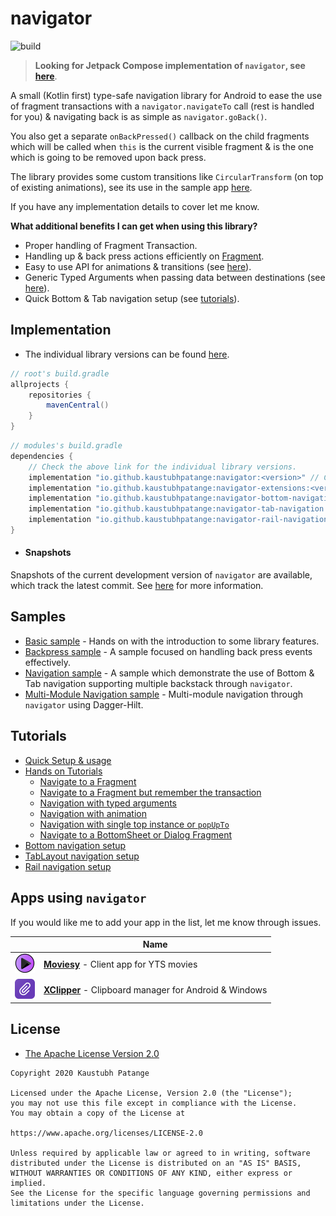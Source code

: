 # navigator

![build](https://github.com/KaustubhPatange/navigator/workflows/build/badge.svg)

> **Looking for Jetpack Compose implementation of `navigator`, see [here](navigator-compose)**.

A small (Kotlin first) type-safe navigation library for Android to ease the use of fragment transactions with a `navigator.navigateTo`
call (rest is handled for you) & navigating back is as simple as `navigator.goBack()`.

You also get a separate `onBackPressed()` callback on the child fragments which will be called when `this` is the current visible fragment & is the one which is going to be removed upon back press.

The library provides some custom transitions like `CircularTransform` (on top of existing animations), see its
use in the sample app [here](/samples/backpress-sample).

<!-- The library is build on the existing Fragment APIs so it is easy to introduce this library into existing project. The
developer has complete control over navigation & can choose between `FragmentTransaction` or `Navigator` at
any time. -->

If you have any implementation details to cover let me know.

**What additional benefits I can get when using this library?**

- Proper handling of Fragment Transaction.
- Handling up & back press actions efficiently on [Fragment](/samples/basic-sample).
- Easy to use API for animations & transitions (see [here](https://github.com/KaustubhPatange/navigator/wiki/Quick-Tutorials#navigation-with-animation)).
- Generic Typed Arguments when passing data between destinations (see [here](https://github.com/KaustubhPatange/navigator/wiki/Quick-Tutorials#navigation-with-typed-arguments)).
- Quick Bottom & Tab navigation setup (see [tutorials](#tutorials)).

## Implementation

- The individual library versions can be found [here](https://github.com/KaustubhPatange/navigator/wiki/Setup).

```groovy
// root's build.gradle
allprojects {
    repositories {
        mavenCentral()
    }
}
```

```groovy
// modules's build.gradle
dependencies {
    // Check the above link for the individual library versions.
    implementation "io.github.kaustubhpatange:navigator:<version>" // Core library (Required)
    implementation "io.github.kaustubhpatange:navigator-extensions:<version>" // Optional but recommended
    implementation "io.github.kaustubhpatange:navigator-bottom-navigation:<version>" // For setting up Bottom Navigation.
    implementation "io.github.kaustubhpatange:navigator-tab-navigation:<version>" // For setting up Tab Layout Navigation.
    implementation "io.github.kaustubhpatange:navigator-rail-navigation:<version>" // For setting up Rail Navigation.
}
```

- #### Snapshots

Snapshots of the current development version of `navigator` are available, which track the latest commit. See [here](https://github.com/KaustubhPatange/navigator/wiki/Using-a-Snapshot-Version) for more information.

## Samples

- [Basic sample](/samples/basic-sample) - Hands on with the introduction to some library features.
- [Backpress sample](/samples/backpress-sample) - A sample focused on handling back press events effectively.
- [Navigation sample](/samples/navigation-sample) - A sample which demonstrate the use of Bottom & Tab navigation supporting multiple backstack through `navigator`.
- [Multi-Module Navigation sample](/samples/multi-module-sample) - Multi-module navigation through `navigator` using Dagger-Hilt.

## Tutorials

- [Quick Setup & usage](<https://github.com/KaustubhPatange/navigator/wiki/(Sample-1)-Quick-setup-&-usage>)
- [Hands on Tutorials](https://github.com/KaustubhPatange/navigator/wiki/Quick-Tutorials)
  - [Navigate to a Fragment](https://github.com/KaustubhPatange/navigator/wiki/Quick-Tutorials#navigate-to-fragment)
  - [Navigate to a Fragment but remember the transaction](https://github.com/KaustubhPatange/navigator/wiki/Quick-Tutorials#navigate-to-a-Fragment-but-remember-the-transaction)
  - [Navigation with typed arguments](https://github.com/KaustubhPatange/navigator/wiki/Quick-Tutorials#navigation-with-typed-arguments)
  - [Navigation with animation](https://github.com/KaustubhPatange/navigator/wiki/Quick-Tutorials#navigation-with-animation)
  - [Navigation with single top instance or `popUpTo`](https://github.com/KaustubhPatange/navigator/wiki/Quick-Tutorials#navigation-with-single-top-instance-or-popUpTo)
  - [Navigate to a BottomSheet or Dialog Fragment](https://github.com/KaustubhPatange/navigator/wiki/Quick-Tutorials#navigate-to-a-bottomSheet-or-dialog-fragment)
- [Bottom navigation setup](<https://github.com/KaustubhPatange/navigator/wiki/(Sample-2)-Bottom-navigation-setup>)
- [TabLayout navigation setup](<https://github.com/KaustubhPatange/navigator/wiki/(Sample-3)-Tab-Navigation>)
- [Rail navigation setup](<https://github.com/KaustubhPatange/navigator/wiki/(Sample-4)-Rail-Navigation>)

## Apps using `navigator`

If you would like me to add your app in the list, let me know through issues.

|                                                                                                               | Name                                                                                                  |
| ------------------------------------------------------------------------------------------------------------- | ----------------------------------------------------------------------------------------------------- |
| <img width="32px" src="https://github.com/KaustubhPatange/Moviesy/raw/master/web/images/icon.png" />          | [**Moviesy**](https://kaustubhpatange.github.io/Moviesy) - Client app for YTS movies                  |
| <img width="32x" src="https://github.com/KaustubhPatange/XClipper/raw/master/XClipper.Web/images/icon.png" /> | [**XClipper**](https://github.com/KaustubhPatange/XClipper) - Clipboard manager for Android & Windows |

## License

- [The Apache License Version 2.0](https://www.apache.org/licenses/LICENSE-2.0.txt)

```
Copyright 2020 Kaustubh Patange

Licensed under the Apache License, Version 2.0 (the "License");
you may not use this file except in compliance with the License.
You may obtain a copy of the License at

https://www.apache.org/licenses/LICENSE-2.0

Unless required by applicable law or agreed to in writing, software
distributed under the License is distributed on an "AS IS" BASIS,
WITHOUT WARRANTIES OR CONDITIONS OF ANY KIND, either express or implied.
See the License for the specific language governing permissions and
limitations under the License.
```
